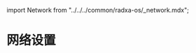 import Network from "../../../common/radxa-os/\_network.mdx";

# 网络设置

<Network product="Radxa ROCK 3A" />
